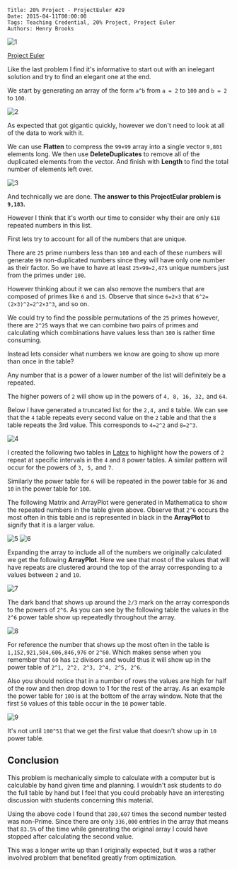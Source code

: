     Title: 20% Project - ProjectEuler #29
    Date: 2015-04-11T00:00:00
    Tags: Teaching Credential, 20% Project, Project Euler
    Authors: Henry Brooks

![1](/img/ProjectEuler29a.png)

<!-- more -->

[Project Euler](https://projecteuler.net/problem=29)

Like the last problem I find it's informative to start out with an inelegant solution and try to find an elegant one at the end.

We start by generating an array of the form `a^b` from `a = 2` to `100` and `b = 2` to `100`.

![2](/img/ProjectEuler29b.png)

As expected that got gigantic quickly, however we don't need to look at all of the data to work with it.

We can use **Flatten** to compress the `99×99` array into a single vector `9,801` elements long.
We then use **DeleteDuplicates** to remove all of the duplicated elements from the vector.
And finish with **Length** to find the total number of elements left over.

![3](/img/ProjectEuler29c.png)

And technically we are done. **The answer to this ProjectEular problem is `9,183`.**

However I think that it's worth our time to consider why their are only `618` repeated numbers in this list.

First lets try to account for all of the numbers that are unique.

There are `25` prime numbers less than `100` and each of these numbers will generate `99` non-duplicated numbers since they will have only one number as their factor. So we have to have at least `25×99=2,475` unique numbers just from the primes under `100`.

However thinking about it we can also remove the numbers that are composed of primes like `6` and `15`. Observe that since `6=2×3` that `6^2=(2×3)^2=2^2×3^3`, and so on.

We could try to find the possible permutations of the `25` primes however, there are `2^25` ways that we can combine two pairs of primes and calculating which combinations have values less than `100` is rather time consuming.

Instead lets consider what numbers we know are going to show up more than once in the table?

Any number that is a power of a lower number of the list will definitely be a repeated.

The higher powers of `2` will show up in the powers of `4, 8, 16, 32,` and `64`.

Below I have generated a truncated list for the `2,4,` and `8` table. We can see that the `4` table repeats every second value on the `2` table and that the `8` table repeats the 3rd value. This corresponds to `4=2^2` and `8=2^3`.

![4](/img/ProjectEuler29d.png)

I created the following two tables in [Latex](https://en.wikipedia.org/wiki/LaTeX) to highlight how the powers of `2` repeat at specific intervals in the `4` and `8` power tables. A similar pattern will occur for the powers of `3, 5,` and `7`.

Similarly the power table for `6` will be repeated in the power table for `36` and `10` in the power table for `100`.

The following Matrix and ArrayPlot were generated in Mathematica to show the repeated numbers in the table given above. Observe that `2^6` occurs the most often in this table and is represented in black in the **ArrayPlot** to signify that it is a larger value.

![5](/img/ProjectEuler29e.png)
![6](/img/ProjectEuler29f.png)

Expanding the array to include all of the numbers we originally calculated we get the following **ArrayPlot**. Here we see that most of the values that will have repeats are clustered around the top of the array corresponding to a values between `2` and `10`.

![7](/img/ProjectEuler29g.png)

The dark band that shows up around the `2/3` mark on the array corresponds to the powers of `2^6`.  As you can see by the following table the values in the `2^6` power table show up repeatedly throughout the array.

![8](/img/ProjectEuler29h.png)

For reference the number that shows up the most often in the table is `1,152,921,504,606,846,976` or `2^60`. Which makes sense when you remember that `60` has `12` divisors and would thus it will show up in the power table of `2^1, 2^2, 2^3, 2^4, 2^5, 2^6`.

Also you should notice that in a number of rows the values are high for half of the row and then drop down to 1 for the rest of the array. As an example the power table for `100` is at the bottom of the array window. Note that the first `50` values of this table occur in the `10` power table.

![9](/img/ProjectEuler29i.png)

It's not until `100^51` that we get the first value that doesn't show up in `10` power table.

Conclusion
---

This problem is mechanically simple to calculate with a computer but is calculable by hand given time and planning. I wouldn't ask students to do the full table by hand but I feel that you could probably have an interesting discussion with students concerning this material.

Using the above code I found that `280,607` times the second number tested was non-Prime. Since there are only `336,000` entries in the array that means that `83.5%` of the time while generating the original array I could have stopped after calculating the second value.

This was a longer write up than I originally expected, but it was a rather involved problem that benefited greatly from optimization.
